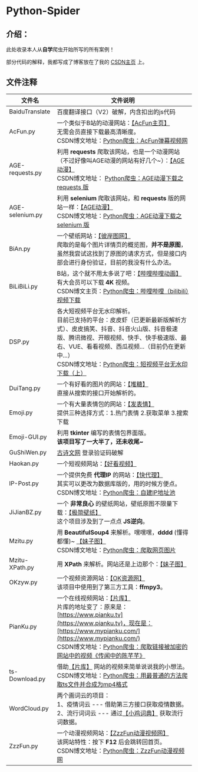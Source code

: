 # Python-Spider

## 介绍：

此处收录本人从**自学**爬虫开始所写的所有案例！

部分代码的解释，我都写成了博客放在了我的 [CSDN主页](https://blog.csdn.net/qq_44700693) 上。

## 文件注释

| 文件名             | 文件说明                                                                                                                                                                                                                                                                                |
|-----------------|-------------------------------------------------------------------------------------------------------------------------------------------------------------------------------------------------------------------------------------------------------------------------------------|
| BaiduTranslate  | 百度翻译接口（V2）破解，内含扣出的js代码                                                                                                                                                                                                                                                              |
| AcFun.py        | 一个类似于B站的动漫网站：[【AcFun主页】](https://www.acfun.cn/) <br>无需会员直接下载最高清晰度。<br> CSDN博文地址：[Python爬虫：AcFun弹幕视频网](https://blog.csdn.net/qq_44700693/article/details/109124334)                                                                                                                  |
| AGE-requests.py | 利用 **requests** 爬取该网站，也是一个动漫网站（不过好像叫AGE动漫的网站有好几个~）：[【AGE动漫】](https://agefans.org/) <br> CSDN博文地址： [Python爬虫：AGE动漫下载之 requests 版](https://blog.csdn.net/qq_44700693/article/details/107510787)                                                                                       |
| AGE-selenium.py | 利用 **selenium** 爬取该网站，和 **requests** 版的网站一样：[【AGE动漫】](https://agefans.org/) <br> CSDN博文地址：[Python爬虫：AGE动漫下载之 selenium 版](https://blog.csdn.net/qq_44700693/article/details/107877836)                                                                                               |
| BiAn.py         | 一个壁纸网站：[【彼岸图网】](https://pic.netbian.com/) <br> 爬取的是每个图片详情页的概览图，**并不是原图**，虽然我尝试这找到了原图的请求方式，但是接口内部会进行身份验证，目前的我没有什么办法。                                                                                                                                                                 |
| BiLiBiLi.py     | B站，这个就不用太多说了吧：[【哔哩哔哩动画】](https://www.bilibili.com/) <br> 有大会员可以下载 **4K** 视频。<br>CSDN博文主页：[Python爬虫：哔哩哔哩（bilibili）视频下载](https://blog.csdn.net/qq_44700693/article/details/108828909)                                                                                                 |
| DSP.py          | 各大短视频平台无水印解析。<br> 目前已支持的平台：皮皮虾（已更新最新版解析方式）、皮皮搞笑、抖音、抖音火山版、抖音极速版、腾讯微视、开眼视频、快手、快手极速版、最右、VUE、看看视频、西瓜视频...（目前仍在更新中...）<br> CSDN博文地址：[Python爬虫：短视频平台无水印下载（上）](https://blog.csdn.net/qq_44700693/article/details/108089085)                                                                | 
| DuiTang.py      | 一个有好看的图片的网站：[【堆糖】](https://www.duitang.com/) <br> 直接从搜索的接口开始解析的。                                                                                                                                                                                                                    |
| Emoji.py        | 一个有大量表情包的网站：[【发表情】](https://www.fabiaoqing.com/) <br> 提供三种选择方式：1.热门表情 2.获取菜单 3.搜索下载                                                                                                                                                                                                 |
| Emoji-GUI.py    | 利用 **tkinter** 编写的表情包界面版。<br> **该项目写了一大半了，还未收尾~**                                                                                                                                                                                                                                   |
| GuShiWen.py     | [古诗文网](https://www.gushiwen.cn/) 登录验证码破解                                                                                                                                                                                                                                            |
| Haokan.py       | 一个短视频网站：[【好看视频】](https://haokan.baidu.com/)                                                                                                                                                                                                                                         |
| IP-Post.py      | 一个提供免费 **代理IP** 的网站：[【快代理】](https://www.kuaidaili.com/free/) <br>其实可以更改为数据库版的，用的时候方便点。<br> CSDN博文地址：[Python爬虫：自建IP地址池](https://blog.csdn.net/qq_44700693/article/details/105846658)                                                                                                 |
| JiJianBZ.py     | 一个 **非常良心** 的壁纸网站，壁纸原图不限量下载：[【极简壁纸】](https://bz.zzzmh.cn/) <br> 这个项目涉及到了一点点 **JS逆向**。                                                                                                                                                                                               |
| Mzitu.py        | 用 **BeautifulSoup4** 来解析。嘿嘿嘿，**dddd** (懂得都懂)~ [【妹子图】](https://www.mzitu.com/) <br> CSDN博文地址：[Python爬虫：爬取网页图片](https://blog.csdn.net/qq_44700693/article/details/105598212)                                                                                                          |
| Mzitu-XPath.py  | 用 **XPath** 来解析。网站还是上边那个：[【妹子图】](https://www.mzitu.com/)                                                                                                                                                                                                                            |
| OKzyw.py        | 一个视频资源网站：[【OK资源网】](http://www.okzyw.net/) <br> 该项目中使用到了第三方工具：**ffmpy3**。                                                                                                                                                                                                            |
| PianKu.py       | 一个在线视频网站：[【片库】](https://www.mypianku.com/) <br> 片库的地址变了：原来是：[https://www.pianku.tv](https://www.pianku.tv)，现在是：[https://www.mypianku.com/](https://www.mypianku.com/) <br> CSDN博文地址：[Python爬虫：爬取链接被加密的网站中的视频《传闻中的陈芊芊》](https://blog.csdn.net/qq_44700693/article/details/106389711) |
| ts-Download.py  | 借助[【片库】](https://www.mypianku.com/) 网站的视频来简单说说我的小想法。 <br> CSDN博文地址：[Python爬虫：用最普通的方法爬取ts文件并合成为mp4格式](https://blog.csdn.net/qq_44700693/article/details/106189511)                                                                                                                   |
| WordCloud.py    | 两个画词云的项目：<br> 1、疫情词云 --- 借助第三方接口获取疫情数据。 <br> 2、流行词词云 --- 通过[【小鸡词典】](https://jikipedia.com/) 获取流行词数据。                                                                                                                                                                                |
| ZzzFun.py       | 一个动漫视频网站：[【ZzzFun动漫视频网】](http://www.zzzfun.com/) <br> 该网站特性：按下 **F12** 后会跳转回首页。<br> CSDN博文地址：[Python爬虫：ZzzFun动漫视频网](https://blog.csdn.net/qq_44700693/article/details/109924262)                                                                                                    |


